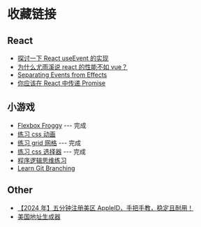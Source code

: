 # 收藏链接

## React

- [探讨一下 React useEvent 的实现](https://zhuanlan.zhihu.com/p/512892933?utm_medium=social&utm_psn=1785074099247108096&utm_source=wechat_session&wechatShare=1&s_r=0)
- [为什么尤雨溪说 react 的性能不如 vue？](https://www.zhihu.com/question/501745074/answer/2533826292?utm_campaign=shareopn&utm_content=group3_Answer&utm_medium=social&utm_psn=1785066827983921152&utm_source=wechat_session&utm_id=0)
- [Separating Events from Effects](https://react.dev/learn/separating-events-from-effects#choosing-between-event-handlers-and-effects)
- [你应该在 React 中传递 Promise](https://mp.weixin.qq.com/s/OAlOn1Cz4ju9rPmsZVW48w)

## 小游戏

- [Flexbox Froggy](https://flexboxfroggy.com/) --- 完成
- [练习 css 动画](https://css-animations.io/)
- [练习 grid 网格](https://cssgridgarden.com/) --- 完成
- [练习 css 选择器](https://flukeout.github.io/) --- 完成
- [程序逻辑思维练习](https://lab.reaal.me/jsrobot/#level=1&language=en)
- [Learn Git Branching](https://learngitbranching.js.org/?locale=zh_CN)

## Other

- [【2024 年】五分钟注册美区 AppleID，手把手教，稳定且耐用！](https://zhuanlan.zhihu.com/p/367821925?utm_medium=social&utm_psn=1803777302934458368&utm_source=wechat_session)
- [美国地址生成器](https://mp.weixin.qq.com/s/H5tfaW5jqDCQI_G8JweTOA)
